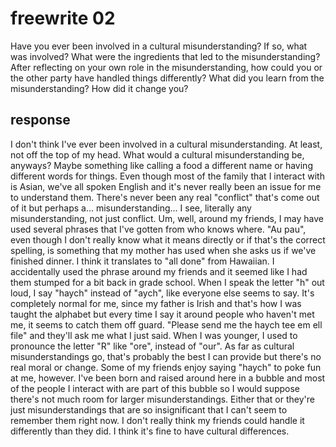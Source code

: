 # freewrite 02

Have you ever been involved in a cultural misunderstanding? If so, what was involved? What were the ingredients that led to the misunderstanding? After reflecting on your own role in the misunderstanding, how could you or the other party have handled things differently? What did you learn from the misunderstanding? How did it change you?

## response

I don't think I've ever been involved in a cultural misunderstanding. At least, not off the top of my head. What would a cultural misunderstanding be, anyways? Maybe something like calling a food a different name or having different words for things. Even though most of the family that I interact with is Asian, we've all spoken English and it's never really been an issue for me to understand them. There's never been any real "conflict" that's come out of it but perhaps a... misunderstanding... I see, literally any misunderstanding, not just conflict. Um, well, around my friends, I may have used several phrases that I've gotten from who knows where. "Au pau", even though I don't really know what it means directly or if that's the correct spelling, is something that my mother has used when she asks us if we've finished dinner. I think it translates to "all done" from Hawaiian. I accidentally used the phrase around my friends and it seemed like I had them stumped for a bit back in grade school. When I speak the letter "h" out loud, I say "haych" instead of "aych", like everyone else seems to say. It's completely normal for me, since my father is Irish and that's how I was taught the alphabet but every time I say it around people who haven't met me, it seems to catch them off guard. "Please send me the haych tee em ell file" and they'll ask me what I just said. When I was younger, I used to pronounce the letter "R" like "ore", instead of "our". As far as cultural misunderstandings go, that's probably the best I can provide but there's no real moral or change. Some of my friends enjoy saying "haych" to poke fun at me, however. I've been born and raised around here in a bubble and most of the people I interact with are part of this bubble so I would suppose there's not much room for larger misunderstandings. Either that or they're just misunderstandings that are so insignificant that I can't seem to remember them right now. I don't really think my friends could handle it differently than they did. I think it's fine to have cultural differences.
